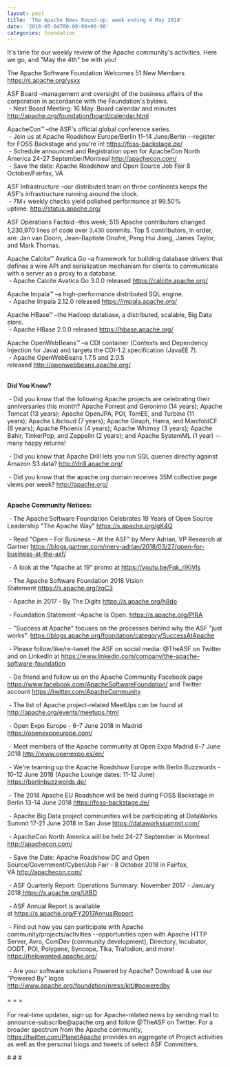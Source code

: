 ```yaml
---
layout: post
title: 'The Apache News Round-up: week ending 4 May 2018'
date: '2018-05-04T00:00:00+00:00'
categories: foundation
---
```

<p>It's time for our weekly review of the Apache community's activities. Here we go, and &quot;May the 4th&quot; be with you!</p> 
  <p>The Apache Software Foundation Welcomes 51 New Members <a href="https://s.apache.org/ysxx">https://s.apache.org/ysxx</a> </p> 
  <p>ASF Board –management and oversight of the business affairs of the corporation in accordance with the Foundation's bylaws.<br />&nbsp;- Next Board Meeting: 16 May. Board calendar and minutes <a href="http://apache.org/foundation/board/calendar.html">http://apache.org/foundation/board/calendar.html</a></p> 
  <p>ApacheCon™ –the ASF's official global conference series.<br />&nbsp;- Join us at Apache Roadshow Europe/Berlin 11-14 June/Berlin --register for FOSS Backstage and you're in!&nbsp;<a href="https://foss-backstage.de/">https://foss-backstage.de/</a><br />&nbsp;- Schedule announced and Registration open for ApacheCon North America 24-27 September/Montreal <a href="http://apachecon.com/">http://apachecon.com/</a><br />&nbsp;- Save the date: Apache Roadshow and Open Source Job Fair 8 October/Fairfax, VA<br /></p> 
  <p>ASF Infrastructure –our distributed team on three continents keeps the ASF's infrastructure running around the clock.<br />&nbsp;- 7M+ weekly checks yield polished performance at 99.50% uptime.&nbsp;<a href="http://status.apache.org/">http://status.apache.org/</a></p> 
  <p>ASF Operations Factoid&nbsp;–this week, 515 Apache contributors changed 1,230,970 lines of code over <font color="#333333" face="Helvetica Neue, Helvetica, Arial, sans-serif"><span style="font-size: 14px;">3,430</span></font>&nbsp;commits. Top 5 contributors, in order, are: Jan van Doorn, Jean-Baptiste Onofré, Peng Hui Jiang, James Taylor, and Mark Thomas.</p> 
  <p>Apache Calcite™ Avatica Go –a framework for building database drivers that defines a wire API and serialization mechanism for clients to communicate with a server as a proxy to a database.<br />&nbsp;- Apache Calcite Avatica Go 3.0.0 released&nbsp;<a href="https://calcite.apache.org/">https://calcite.apache.org/</a></p> 
  <p>Apache Impala™ –a high-performance distributed SQL engine.<br />&nbsp;- Apache Impala 2.12.0 released&nbsp;<a href="https://impala.apache.org/">https://impala.apache.org/</a></p> 
  <p>Apache HBase™ –the Hadoop database, a distributed, scalable, Big Data store.<br />&nbsp;-&nbsp;Apache HBase 2.0.0 released&nbsp;<a href="https://hbase.apache.org/">https://hbase.apache.org/</a></p> 
  <p>Apache OpenWebBeans™ –a CDI container (Contexts and Dependency Injection for Java) and targets the CDI-1.2 specification (JavaEE 7).<br />&nbsp;-&nbsp;Apache OpenWebBeans 1.7.5 and 2.0.5 released&nbsp;<a href="http://openwebbeans.apache.org/">http://openwebbeans.apache.org/</a></p> 
  <p><strong><br />Did You Know?</strong></p> 
  <div> 
    <p>&nbsp;- Did you know that the following Apache projects are celebrating their anniversaries this month? Apache Forrest and Geronimo (14 years);&nbsp;Apache Tomcat (13 years); Apache OpenJPA, POI, TomEE, and Turbine (11 years);&nbsp;Apache Libcloud (7 years); Apache Giraph, Hama, and ManifoldCF (6 years);&nbsp;Apache Phoenix (4 years);&nbsp;Apache Whimsy (3 years); Apache Bahir, TinkerPop, and Zeppelin (2 years); and&nbsp;Apache SystemML (1 year) --many happy returns!</p> 
    <p>&nbsp;- Did you know that Apache Drill lets you run SQL queries directly against Amazon S3 data?&nbsp;<a href="http://drill.apache.org/">http://drill.apache.org/</a></p> 
    <p>&nbsp;- Did you know that the apache.org domain receives 35M collective page views per week?&nbsp;<a href="http://apache.org/">http://apache.org/</a><br /><br /></p> 
  </div> 
  <div><strong>Apache Community Notices:</strong></div> 
  <p>&nbsp;- The Apache<span style="font-size: 10.8333px;"> </span>Software Foundation Celebrates 19 Years of Open Source Leadership &quot;The Apache Way&quot;&nbsp;<a href="https://s.apache.org/gK4Q">https://s.apache.org/gK4Q</a></p> 
  <p>&nbsp;- Read &quot;Open – For Business – At the ASF&quot; by Merv Adrian, VP Research at Gartner&nbsp;<a href="https://blogs.gartner.com/merv-adrian/2018/03/27/open-for-business-at-the-asf/">https://blogs.gartner.com/merv-adrian/2018/03/27/open-for-business-at-the-asf/</a><br /></p> 
  <p>&nbsp;- A look at the&nbsp;&quot;Apache at 19&quot; promo at&nbsp;<a href="https://youtu.be/Fqk_rlKiVIs">https://youtu.be/Fqk_rlKiVIs</a></p> 
  <p>&nbsp;- The Apache Software Foundation 2018 Vision Statement&nbsp;<a href="https://s.apache.org/zqC3">https://s.apache.org/zqC3</a></p> 
  <p>&nbsp;- Apache in 2017 - By The Digits&nbsp;<a href="https://s.apache.org/h8do">https://s.apache.org/h8do</a></p> 
  <p>&nbsp;- Foundation Statement –Apache Is Open. <a href="https://s.apache.org/PIRA">https://s.apache.org/PIRA</a></p> 
  <div> 
    <p>&nbsp;- &quot;Success at Apache&quot; focuses on the processes behind why the ASF &quot;just works&quot;. <a href="https://blogs.apache.org/foundation/category/SuccessAtApache">https://blogs.apache.org/foundation/category/SuccessAtApache</a></p> 
  </div> 
  <div> 
    <p>&nbsp;- Please follow/like/re-tweet the ASF on social media: @TheASF on Twitter and on LinkedIn at <a href="https://www.linkedin.com/company/the-apache-software-foundation">https://www.linkedin.com/company/the-apache-software-foundation</a></p> 
    <p>&nbsp;- Do friend and follow us on the Apache Community Facebook page <a href="https://www.facebook.com/ApacheSoftwareFoundation/">https://www.facebook.com/ApacheSoftwareFoundation/</a> and Twitter account <a href="https://twitter.com/ApacheCommunity">https://twitter.com/ApacheCommunity</a></p> 
  </div> 
  <div> 
    <p><a href="https://feathercast.apache.org/"></a></p> 
  </div> 
  <div> 
    <p>&nbsp;- The list of Apache project-related MeetUps can be found at <a href="https://twitter.com/ApacheCommunity">http://apache.org/events/meetups.html<br /></a></p> 
    <p>&nbsp;- Open Expo Europe - 6-7 June 2018 in Madrid <a href="https://openexpoeurope.com/">https://openexpoeurope.com/</a></p> 
    <p>&nbsp;- Meet members of the Apache community at Open Expo Madrid 6-7 June 2018&nbsp;<a href="http://www.openexpo.es/en/">http://www.openexpo.es/en/</a></p> 
    <p>&nbsp;- We're teaming up the Apache Roadshow Europe with Berlin Buzzwords - 10-12 June 2018 (Apache Lounge dates: 11-12 June) <a href="https://berlinbuzzwords.de/">https://berlinbuzzwords.de/</a></p> 
    <p>&nbsp;- The 2018 Apache EU Roadshow will be held during FOSS Backstage in Berlin 13-14 June 2018&nbsp;<a href="https://foss-backstage.de/">https://foss-backstage.de/</a></p> 
  </div> 
  <div> 
    <p>&nbsp;- Apache Big Data project communities will be participating at DataWorks Summit 17-21 June 2018 in San Jose <a href="https://dataworkssummit.com/">https://dataworkssummit.com/</a></p> 
    <p>&nbsp;- ApacheCon North America&nbsp;will be held 24-27 September in Montreal <a href="http://apachecon.com/">http://apachecon.com/</a></p> 
    <p>&nbsp;- Save the Date: Apache Roadshow DC and Open Source/Government/Cyber/Job Fair - 8 October 2018 in Fairfax, VA&nbsp;<a href="http://apachecon.com/">http://apachecon.com/</a></p> 
    <p>&nbsp;- ASF Quarterly Report: Operations Summary: November 2017 - January 2018<a href="https://s.apache.org/UtBD">&nbsp;https://s.apache.org/UtBD</a></p> 
  </div> 
  <div> 
    <p>&nbsp;- ASF Annual Report is available at&nbsp;<a href="https://s.apache.org/FY2017AnnualReport">https://s.apache.org/FY2017AnnualReport</a></p> 
  </div> 
  <div>&nbsp;- Find out how you can participate with Apache community/projects/activities --opportunities open with Apache HTTP Server, Avro, ComDev (community development), Directory, Incubator, OODT, POI, Polygene, Syncope, Tika, Trafodion, and more! <a href="https://helpwanted.apache.org/">https://helpwanted.apache.org/</a></div> 
  <div><br /></div> 
  <div>&nbsp;- Are your software solutions Powered by Apache? Download &amp; use our &quot;Powered By&quot; logos <a href="http://www.apache.org/foundation/press/kit/#poweredby">http://www.apache.org/foundation/press/kit/#poweredby</a></div> 
  <div><br /></div> 
  <div>= = =</div> 
  <div><br /></div> 
  <div>For real-time updates, sign up for Apache-related news by sending mail to announce-subscribe@apache.org and follow @TheASF on Twitter. For a broader spectrum from the Apache community, <a href="https://twitter.com/PlanetApache">https://twitter.com/PlanetApache</a> provides an aggregate of Project activities as well as the personal blogs and tweets of select ASF Committers.</div> 
  <p># # #</p>
